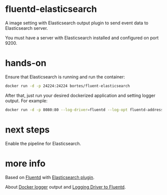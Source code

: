 # fluentd-elasticsearch
A image setting with Elasticsearch output plugin to send event data to Elasticsearch server.

You must have a server with Elasticsearch installed and configured on port 9200.


# hands-on
Ensure that Elasticsearch is running and run the container:

```bash
docker run -d -p 24224:24224 bortes/fluent-elasticsearch
```


After that, just run your desired dockerized application and setting logger output. For example:

```bash
docker run -d -p 8080:80 --log-driver=fluentd --log-opt fluentd-address=localhost:24224 tutum/hello-world
```


# next steps
Enable the pipeline for Elasticsearch.


# more info
Based on [Fluentd](https://docs.fluentd.org/v1.0/articles/config-file) with [Elasticsearch plugin](https://github.com/uken/fluent-plugin-elasticsearch).

About [Docker logger](https://docs.docker.com/engine/admin/logging/overview/) output and [Logging Driver to Fluentd](https://docs.fluentd.org/v0.12/articles/docker-logging).
